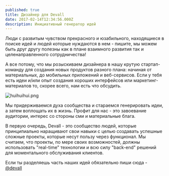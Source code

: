 ```yaml
---
published: true
title: Дизайнер для Devall
date: 2017-02-14T12:34:56.000Z
description: Инициативный генератор идей
---
```

Люди с развитым чувством прекрасного и юзабильного, находящиеся в поиске идей и людей которые нуждаются в нем - пишите, мы можем быть друг другу полезны как в плане взаимного развития так и целенаправленного сотрудничества!

А все потому, что мы розыскиваем дизайнера в нашу крутую стартап-команду для создания новых продуктов разного плана:
начиная от материальных, до мобильных приложений и веб-сервисов. Если у тебя есть идеи и/или опыт создания хороших интерфейсов или маркетинг-материалов то, скорее всего, нам есть что обсудить.

![huihuihui.png]({{site.baseurl}}assets/images/huihuihui.png)

Мы придерживаемся духа сообщества и стараемся генерировать идеи, а затем воплощать их в жизнь.
Профит для нас - это завоевание аудитории, интерес со стороны сми и материальные блага.

В первую очередь, Devall - это сообщество людей, которые принципиально наращивают свои навыки с целью создавать успешные сложные проекты, которые несут пользу через функционал. Мы считаем, что проекты, по мере своих возможностей, должны использовать "real-time" технологии и всю силу "back-end" решений для моментального обслуживания клиентов.

Если ты разделяешь часть наших идей обязательно пиши сюда - [@devall][devall]

[devall]: http://t.me/devall
